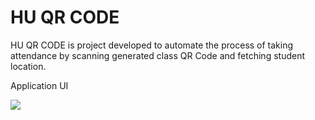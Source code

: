 # HU QR CODE

HU QR CODE is project developed to automate the process of taking attendance
by scanning generated class QR Code and fetching student location.

Application UI

<img src="/home/omar/StudioProjects/grad_proj_final/assets/images/Screenshot from 2023-05-20 16-25-20.png"/>


